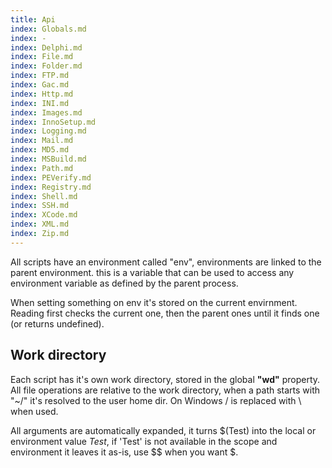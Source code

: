 ```yaml
---
title: Api
index: Globals.md
index: -
index: Delphi.md
index: File.md
index: Folder.md
index: FTP.md
index: Gac.md
index: Http.md
index: INI.md
index: Images.md
index: InnoSetup.md
index: Logging.md
index: Mail.md
index: MD5.md
index: MSBuild.md
index: Path.md
index: PEVerify.md
index: Registry.md
index: Shell.md
index: SSH.md
index: XCode.md
index: XML.md
index: Zip.md
---
```


All scripts have an environment called "env", environments are linked to the parent environment. this is a variable that can be used to access any environment variable as defined by the parent process.

When setting something on env it's stored on the current envirnment. Reading first checks the current one, then the parent ones until it finds one (or returns undefined). 


## Work directory

Each script has it's own work directory, stored in the global **"wd"** property. All file operations are relative to the work directory, when a path starts with "~/" it's resolved to the user home dir. On Windows / is replaced with \ when used. 

All arguments are automatically expanded, it turns $(Test) into the local or environment value _Test_, if 'Test' is not available in the scope and environment it leaves it as-is, use $$ when you want $.
